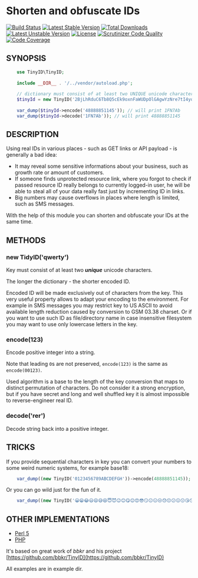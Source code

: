 # Shorten and obfuscate IDs

[![Build Status](https://travis-ci.org/krowinski/tinyID.svg?branch=master)](https://travis-ci.org/krowinski/tinyID)
[![Latest Stable Version](https://poser.pugx.org/krowinski/tinyid/v/stable)](https://packagist.org/packages/krowinski/tinyid) [![Total Downloads](https://poser.pugx.org/krowinski/tinyid/downloads)](https://packagist.org/packages/krowinski/tinyid) [![Latest Unstable Version](https://poser.pugx.org/krowinski/tinyid/v/unstable)](https://packagist.org/packages/krowinski/tinyid) 
[![License](https://poser.pugx.org/krowinski/tinyid/license)](https://packagist.org/packages/krowinski/tinyid)
[![Scrutinizer Code Quality](https://scrutinizer-ci.com/g/krowinski/tinyid/badges/quality-score.png?b=master)](https://scrutinizer-ci.com/g/krowinski/tinyid/?branch=master)
[![Code Coverage](https://scrutinizer-ci.com/g/krowinski/tinyid/badges/coverage.png?b=master)](https://scrutinizer-ci.com/g/krowinski/tinyid/?branch=master)

## SYNOPSIS

```php
    use TinyID\TinyID;
    
    include __DIR__ . '/../vendor/autoload.php';
    
    // dictionary must consist of at least two UNIQUE unicode characters.
    $tinyId = new TinyID('2BjLhRduC6Tb8Q5cEk9oxnFaWUDpOlGAgwYzNre7tI4yqPvXm0KSV1fJs3ZiHM');
    
    var_dump($tinyId->encode('48888851145')); // will print 1FN7Ab
    var_dump($tinyId->decode('1FN7Ab')); // will print 48888851145
```

## DESCRIPTION

Using real IDs in various places - such as GET links or API payload - is generally a bad idea:

* It may reveal some sensitive informations about your business, such as growth rate or amount of customers.
* If someone finds unprotected resource link, where you forgot to check if passed resource ID really belongs to currently logged-in user, he will be able to steal all of your data really fast just by incrementing ID in links.
* Big numbers may cause overflows in places where length is limited, such as SMS messages.

With the help of this module you can shorten and obfuscate your IDs at the same time.

## METHODS

### new TidyID('qwerty')

Key must consist of at least two ***unique*** unicode characters.

The longer the dictionary - the shorter encoded ID.

Encoded ID will be made exclusively out of characters from the key.
This very useful property allows to adapt your encoding to the environment.
For example in SMS messages you may restrict key to US ASCII to avoid available length reduction caused by conversion to GSM 03.38 charset.
Or if you want to use such ID as file/directory name in case insensitive filesystem you may want to use only lowercase letters in the key.

### encode(123)

Encode positive integer into a string.

Note that leading `0`s are not preserved, `encode(123)` is the same as `encode(00123)`.

Used algorithm is a base to the length of the key conversion that maps to distinct permutation of characters.
Do not consider it a strong encryption, but if you have secret and long and well shuffled key it is almost impossible to reverse-engineer real ID.

### decode('rer')

Decode string back into a positive integer.

## TRICKS

If you provide sequential characters in key you can convert your numbers to some weird numeric systems, for example base18:

```php
    var_dump((new TinyID('0123456789ABCDEFGH'))->encode(48888851145)); // '47F709HFF'
```

Or you can go wild just for the fun of it.

```php
    var_dump((new TinyID('😀😁😂😃😄😅😆😇😈😉😊😋😌😍😎😏😐😑😒😓😔😕😖😗😘😙😚😛😜😝😞😟😠😡😢😣😤😥😦😧😨😩😪😫😬😭😮😯😰😱😲😳😴😵😶😷😸😹😺😻😼😽😾😿'))->encode(48888851145)); // '😭😢😀😊😫😉'
```

## OTHER IMPLEMENTATIONS

* [Perl 5](http://search.cpan.org/~bbkr/Integer-Tiny-0.3/lib/Integer/Tiny.pm)
* [PHP](https://github.com/krowinski/tinyID)

It's based on great work of *bbkr* and his project [https://github.com/bbkr/TinyID](https://github.com/bbkr/TinyID)

All examples are in example dir.
